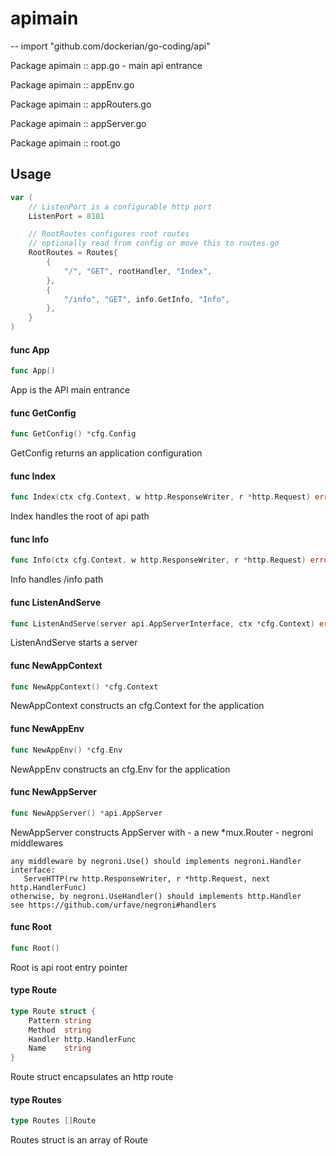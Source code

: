 # apimain
--
    import "github.com/dockerian/go-coding/api"

Package apimain :: app.go - main api entrance

Package apimain :: appEnv.go

Package apimain :: appRouters.go

Package apimain :: appServer.go

Package apimain :: root.go

## Usage

```go
var (
	// ListenPort is a configurable http port
	ListenPort = 8181

	// RootRoutes configures root routes
	// optionally read from config or move this to routes.go
	RootRoutes = Routes{
		{
			"/", "GET", rootHandler, "Index",
		},
		{
			"/info", "GET", info.GetInfo, "Info",
		},
	}
)
```

#### func  App

```go
func App()
```
App is the API main entrance

#### func  GetConfig

```go
func GetConfig() *cfg.Config
```
GetConfig returns an application configuration

#### func  Index

```go
func Index(ctx cfg.Context, w http.ResponseWriter, r *http.Request) error
```
Index handles the root of api path

#### func  Info

```go
func Info(ctx cfg.Context, w http.ResponseWriter, r *http.Request) error
```
Info handles /info path

#### func  ListenAndServe

```go
func ListenAndServe(server api.AppServerInterface, ctx *cfg.Context) error
```
ListenAndServe starts a server

#### func  NewAppContext

```go
func NewAppContext() *cfg.Context
```
NewAppContext constructs an cfg.Context for the application

#### func  NewAppEnv

```go
func NewAppEnv() *cfg.Env
```
NewAppEnv constructs an cfg.Env for the application

#### func  NewAppServer

```go
func NewAppServer() *api.AppServer
```
NewAppServer constructs AppServer with - a new *mux.Router - negroni middlewares

    any middleware by negroni.Use() should implements negroni.Handler interface:
       ServeHTTP(rw http.ResponseWriter, r *http.Request, next http.HandlerFunc)
    otherwise, by negroni.UseHandler() should implements http.Handler
    see https://github.com/urfave/negroni#handlers

#### func  Root

```go
func Root()
```
Root is api root entry pointer

#### type Route

```go
type Route struct {
	Pattern string
	Method  string
	Handler http.HandlerFunc
	Name    string
}
```

Route struct encapsulates an http route

#### type Routes

```go
type Routes []Route
```

Routes struct is an array of Route
